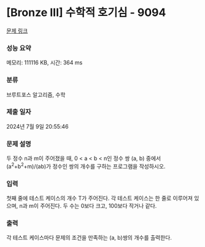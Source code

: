 # [Bronze III] 수학적 호기심 - 9094 

[문제 링크](https://www.acmicpc.net/problem/9094) 

### 성능 요약

메모리: 111116 KB, 시간: 364 ms

### 분류

브루트포스 알고리즘, 수학

### 제출 일자

2024년 7월 9일 20:55:46

### 문제 설명

<p>두 정수 n과 m이 주어졌을 때, 0 < a < b < n인 정수 쌍 (a, b) 중에서 (a<sup>2</sup>+b<sup>2</sup>+m)/(ab)가 정수인 쌍의 개수를 구하는 프로그램을 작성하시오.</p>

### 입력 

 <p>첫째 줄에 테스트 케이스의 개수 T가 주어진다. 각 테스트 케이스는 한 줄로 이루어져 있으며, n과 m이 주어진다. 두 수는 0보다 크고, 100보다 작거나 같다.</p>

### 출력 

 <p>각 테스트 케이스마다 문제의 조건을 만족하는 (a, b)쌍의 개수를 출력한다.</p>

